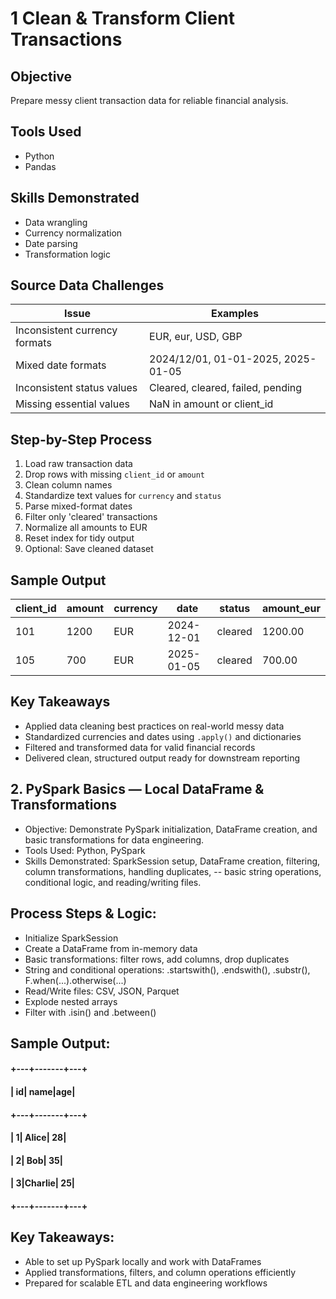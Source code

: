 

# 1 Clean & Transform Client Transactions


## Objective
Prepare messy client transaction data for reliable financial analysis.

## Tools Used
- Python
- Pandas

## Skills Demonstrated
- Data wrangling
- Currency normalization
- Date parsing
- Transformation logic

## Source Data Challenges
| Issue | Examples |
|-------|---------|
| Inconsistent currency formats | EUR, eur, USD, GBP |
| Mixed date formats | 2024/12/01, 01-01-2025, 2025-01-05 |
| Inconsistent status values | Cleared, cleared, failed, pending |
| Missing essential values | NaN in amount or client_id |

## Step-by-Step Process
1. Load raw transaction data
2. Drop rows with missing `client_id` or `amount`
3. Clean column names
4. Standardize text values for `currency` and `status`
5. Parse mixed-format dates
6. Filter only 'cleared' transactions
7. Normalize all amounts to EUR
8. Reset index for tidy output
9. Optional: Save cleaned dataset

## Sample Output

| client_id | amount | currency | date       | status  | amount_eur |
|-----------|--------|----------|------------|---------|------------|
| 101       | 1200   | EUR      | 2024-12-01 | cleared | 1200.00    |
| 105       | 700    | EUR      | 2025-01-05 | cleared | 700.00     |

## Key Takeaways
- Applied data cleaning best practices on real-world messy data
- Standardized currencies and dates using `.apply()` and dictionaries
- Filtered and transformed data for valid financial records
- Delivered clean, structured output ready for downstream reporting








## 2. PySpark Basics — Local DataFrame & Transformations

- Objective: Demonstrate PySpark initialization, DataFrame creation, and basic transformations for data engineering.
- Tools Used: Python, PySpark
- Skills Demonstrated: SparkSession setup, DataFrame creation, filtering, column transformations, handling duplicates, -- basic string operations, conditional logic, and reading/writing files.

## Process Steps & Logic:

- Initialize SparkSession
- Create a DataFrame from in-memory data
- Basic transformations: filter rows, add columns, drop duplicates
- String and conditional operations: .startswith(), .endswith(), .substr(), F.when(...).otherwise(...)
- Read/Write files: CSV, JSON, Parquet
- Explode nested arrays
- Filter with .isin() and .between()

## Sample Output:


#### +---+-------+---+
#### | id|   name|age|
#### +---+-------+---+
#### |  1|  Alice| 28|
#### |  2|    Bob| 35|
#### |  3|Charlie| 25|
#### +---+-------+---+


## Key Takeaways:

- Able to set up PySpark locally and work with DataFrames
- Applied transformations, filters, and column operations efficiently
- Prepared for scalable ETL and data engineering workflows



